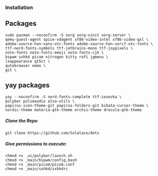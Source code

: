 ### Installation

## Packages
```
sudo pacman --noconfirm -S xorg xorg-xinit xorg-server \
qemu-guest-agent spice-vdagent xf86-video-intel xf86-video-qxl \
adobe-source-han-sans-otc-fonts adobe-source-han-serif-otc-fonts \
ttf-nerd-fonts-symbols ttf-jetbrains-mono ttf-joypixels \
noto-fonts noto-fonts-emoji noto-fonts-cjk \
bspwm sxhkd picom nitrogen kitty rofi jgmenu \
lxappearance qt5ct \
qutebrowser nemo \
git \
```

## yay packages
```
yay --noconfirm -S nerd-fonts-complete ttf-iosevka \
polybar pulseaudio alsa-utils \
papirus-icon-theme-git papirus-folders-git bibata-cursor-theme \
nordic-theme materia-gtk-theme orchis-theme dracula-gtk-theme
```

##### Clone the Repo
```
git clone https://github.com/Solalace/dots
```

##### Give permissions to execute:
```
chmod +x _ui/polybar/launch.sh
chmod +x _main/bspwm/config.bash
chmod +x _main/picom/picom.conf
chmod +x _main/sxhkd/sxhkdrc
``` 
